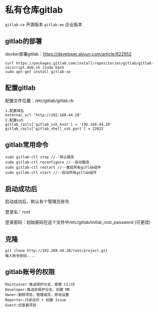 # 私有仓库gitlab
`gitlab-ce` 开源版本
`gitlab-ee` 企业版本
## gitlab的部署
docker部署gitlab：https://developer.aliyun.com/article/922952
```
curl https://packages.gitlab.com/install/repositories/gitlab/gitlab-ce/script.deb.sh |sudo bash
sudo apt-get install gitlab-ce
```
## 配置gitlab
配置文件位置：/etc/gitlab/gitlab.rb
```
1.配置域名
external_url 'http://192.168.44.20'
2.配置ssh
gitlab_rails['gitlab_ssh_host'] = '192.168.44.20'
gitlab_rails['gitlab_shell_ssh_port'] = 22022
```

## gitlab常用命令
```
sudo gitlab-ctl stop //--停止服务
sudo gitlab-ctl reconfigure //--启动服务
sudo gitlab-ctl restart //--重启所有gitlab组件
sudo gitlab-ctl start //--启动所有gitlab组件
```
## 启动成功后
启动成功后，默认有个管理员账号

登录名：root

登录密码：初始密码在这个文件中/etc/gitlab/initial_root_password (可更改)

## 克隆
```
git clone http://192.168.44.20/root/project.git
输入账号密码....
```

## gitlab账号的权限
```
Maintainer:推送保护分支、管理 CI/CD
Developer:推送非保护分支、创建 MR
Owner:删除项目、管理成员、修改设置
Reporter:只读访问 + 创建 Issue
Guest:仅查看项目
```